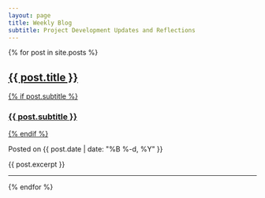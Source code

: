 ```yaml
---
layout: page
title: Weekly Blog
subtitle: Project Development Updates and Reflections
---
```


{% for post in site.posts %}
  <div class="post-preview">
    <a href="{{ post.url | prepend: site.baseurl }}">
      <h2 class="post-title">{{ post.title }}</h2>
      {% if post.subtitle %}
      <h3 class="post-subtitle">{{ post.subtitle }}</h3>
      {% endif %}
    </a>
    <p class="post-meta">Posted on {{ post.date | date: "%B %-d, %Y" }}</p>
    <div class="post-entry">
      {{ post.excerpt }}
    </div>
  </div>
  <hr>
{% endfor %}
